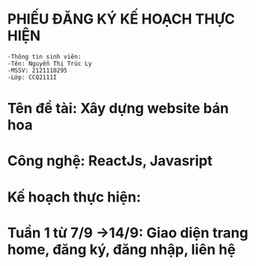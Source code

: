 # PHIẾU ĐĂNG KÝ KẾ HOẠCH THỰC HIỆN
    -Thông tin sinh viên:
	-Tên: Nguyễn Thị Trúc Ly 
	-MSSV: 2121110295
	-Lớp: CCQ2111I	
# Tên đề tài: Xây dựng website bán hoa
# Công nghệ: ReactJs, Javasript
# Kế hoạch thực hiện: 
# Tuần 1 từ 7/9 ->14/9: Giao diện trang home, đăng ký, đăng nhập, liên hệ

